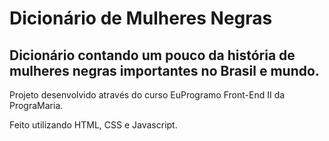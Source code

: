 # Dicionário de Mulheres Negras 

## Dicionário contando um pouco da história de mulheres negras importantes no Brasil e mundo. 

Projeto desenvolvido através do curso EuProgramo Front-End II da PrograMaria. 

Feito utilizando HTML, CSS e Javascript. 

